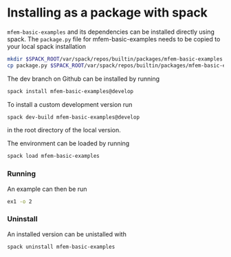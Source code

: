 # Installing as a package with spack
`mfem-basic-examples` and its dependencies can be installed directly using spack.
The `package.py` file for mfem-basic-examples needs to be copied to your local spack
installation
```bash
mkdir $SPACK_ROOT/var/spack/repos/builtin/packages/mfem-basic-examples
cp package.py $SPACK_ROOT/var/spack/repos/builtin/packages/mfem-basic-examples/package.py
```
The dev branch on Github can be installed by running
```bash
spack install mfem-basic-examples@develop
```

To install a custom development version run
```bash
spack dev-build mfem-basic-examples@develop
```
in the root directory of the local version.

The environment can be loaded by running
```bash
spack load mfem-basic-examples
```

### Running
An example can then be run
```bash
ex1 -o 2
```

### Uninstall
An installed version can be unistalled with
```bash
spack uninstall mfem-basic-examples
```